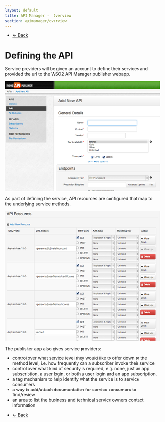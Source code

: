 ```yaml
---
layout: default
title: API Manager -  Overview
section: apimanager/overview
---
```

  
<ul class="pager">
  <li class="previous"><a href="/apimanager/overview">&larr; Back</a></li>
</ul>

# Defining the API

Service providers will be given an account to define their services and provided the url to the WSO2 API Manager publisher webapp. 

![Add Service](img/define-service-add.png "Add Service")

As part of defining the service, API resources are configured that map to the underlying service methods.

![Add API](img/define-service-api.png "Add API")

The publisher app also gives service providers:

* control over what service level they would like to offer down to the method level, i.e. how frequently can a subscriber invoke their service
* control over what kind of security is required, e.g. none, just an app subscription, a user login, or both a user login and an app subscription.
* a tag mechanism to help identify what the service is to service consumers
* a way to add/attach documentation for service consumers to find/review 
* an area to list the business and technical service owners contact information 
	
<ul class="pager">
  <li class="previous"><a href="/apimanager/overview">&larr; Back</a></li>
</ul>